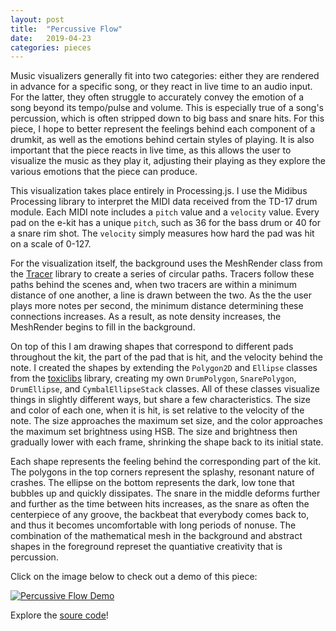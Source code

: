 ```yaml
---
layout: post
title:  "Percussive Flow"
date:   2019-04-23
categories: pieces
---
```


Music visualizers generally fit into two categories: either they are rendered in advance for a specific song, or they react in live time to an audio input. For the latter, they often struggle to accurately convey the emotion of a song beyond its tempo/pulse and volume. This is especially true of a song's percussion, which is often stripped down to big bass and snare hits. For this piece, I hope to better represent the feelings behind each component of a drumkit, as well as the emotions behind certain styles of playing. It is also important that the piece reacts in live time, as this allows the user to visualize the music as they play it, adjusting their playing as they explore the various emotions that the piece can produce.

This visualization takes place entirely in Processing.js. I use the Midibus Processing library to interpret the MIDI data received from the TD-17 drum module. Each MIDI note includes a `pitch` value and a `velocity` value. Every pad on the e-kit has a unique `pitch`, such as 36 for the bass drum or 40 for a snare rim shot. The `velocity` simply measures how hard the pad was hit on a scale of 0-127. 

For the visualization itself, the background uses the MeshRender class from the [Tracer](http://www.objectstothinkwith.com/tracer/) library to create a series of circular paths. Tracers follow these paths behind the scenes and, when two tracers are within a minimum distance of one another, a line is drawn between the two. As the the user plays more notes per second, the minimum distance determining these connections increases. As a result, as note density increases, the MeshRender begins to fill in the background. 

On top of this I am drawing shapes that correspond to different pads throughout the kit, the part of the pad that is hit, and the velocity behind the note. I created the shapes by extending  the `Polygon2D` and `Ellipse` classes from the [toxiclibs](http://toxiclibs.org) library, creating my own `DrumPolygon`, `SnarePolygon`, `DrumEllipse`, and `CymbalEllipseStack` classes. All of these classes visualize things in slightly different ways, but share a few characteristics. The size and color of each one, when it is hit, is set relative to the velocity of the note. The size approaches the maximum set size, and the color approaches the maximum set brightness using HSB. The size and brightness then gradually lower with each frame, shrinking the shape back to its initial state.

Each shape represents the feeling behind the corresponding part of the kit. The polygons in the top corners represent the splashy, resonant nature of crashes. The ellipse on the bottom represents the dark, low tone that bubbles up and quickly dissipates. The snare in the middle deforms further and further as the time between hits increases, as the snare as often the centerpiece of any groove, the backbeat that everybody comes back to, and thus it becomes uncomfortable with long periods of nonuse. The combination of the mathematical mesh in the background and abstract shapes in the foreground represet the quantiative creativity that is percussion. 

Click on the image below to check out a demo of this piece:

[![Percussive Flow Demo](http://img.youtube.com/vi/Rln4jtj6fJQ/0.jpg)](http://www.youtube.com/watch?v=Rln4jtj6fJQ "Percussive Flow Demo")


Explore the [soure code](https://github.com/stonemathers/percussive-flow)!